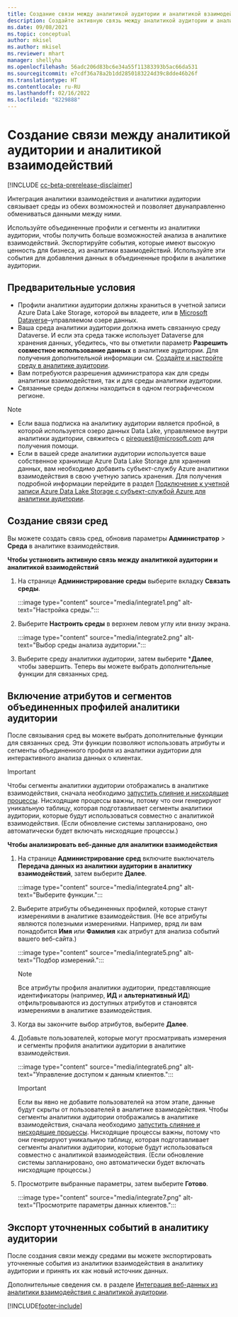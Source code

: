 ```yaml
---
title: Создание связи между аналитикой аудитории и аналитикой взаимодействий
description: Создайте активную связь между аналитикой аудитории и аналитикой взаимодействий, чтобы обеспечить двунаправленный обмен данными.
ms.date: 09/08/2021
ms.topic: conceptual
author: mkisel
ms.author: mkisel
ms.reviewer: mhart
manager: shellyha
ms.openlocfilehash: 56adc206d83bc6e34a55f11383393b5ac66da531
ms.sourcegitcommit: e7cdf36a78a2b1dd2850183224d39c8dde46b26f
ms.translationtype: HT
ms.contentlocale: ru-RU
ms.lasthandoff: 02/16/2022
ms.locfileid: "8229888"
---
```

# <a name="create-a-link-between-audience-insights-and-engagement-insights"></a>Создание связи между аналитикой аудитории и аналитикой взаимодействий

[!INCLUDE [cc-beta-prerelease-disclaimer](includes/cc-beta-prerelease-disclaimer.md)]

Интеграция аналитики взаимодействия и аналитики аудитории связывает среды из обеих возможностей и позволяет двунаправленно обмениваться данными между ними.

Используйте объединенные профили и сегменты из аналитики аудитории, чтобы получить больше возможностей анализа в аналитике взаимодействий. Экспортируйте события, которые имеют высокую ценность для бизнеса, из аналитики взаимодействий. Используйте эти события для добавления данных в объединенные профили в аналитике аудитории.

## <a name="prerequisites"></a>Предварительные условия

- Профили аналитики аудитории должны храниться в учетной записи Azure Data Lake Storage, которой вы владеете, или в [Microsoft Dataverse](/powerapps/maker/data-platform/data-platform-intro)&ndash;управляемом озере данных. 
- Ваша среда аналитики аудитории должна иметь связанную среду Dataverse. И если эта среда также использует Dataverse для хранения данных, убедитесь, что вы отметили параметр **Разрешить совместное использование данных** в аналитике аудитории. Для получения дополнительной информации см. [Создайте и настройте среду в аналитике аудитории](../audience-insights/create-environment.md).
- Вам потребуются разрешения администратора как для среды аналитики взаимодействия, так и для среды аналитики аудитории.
- Связанные среды должны находиться в одном географическом регионе.

> [!NOTE]
> - Если ваша подписка на аналитику аудитории является пробной, в которой используется озеро данных Data Lake, управляемое внутри аналитики аудитории, свяжитесь с [pirequest@microsoft.com](mailto:pirequest@microsoft.com) для получения помощи. 
> - Если в вашей среде аналитики аудитории используется ваше собственное хранилище Azure Data Lake Storage для хранения данных, вам необходимо добавить субъект-службу Azure аналитики взаимодействия в свою учетную запись хранения. Для получения подробной информации перейдите в раздел [Подключение к учетной записи Azure Data Lake Storage с субъект-службой Azure для аналитики аудитории](../audience-insights/connect-service-principal.md). 


## <a name="create-an-environment-link"></a>Создание связи сред

Вы можете создать связь сред, обновив параметры **Администратор** > **Среда** в аналитике взаимодействия.

**Чтобы установить активную связь между аналитикой аудитории и аналитикой взаимодействий**

1. На странице **Администрирование среды** выберите вкладку **Связать среды**.

    :::image type="content" source="media/integrate1.png" alt-text="Настройка среды.":::

1. Выберите **Настроить среды** в верхнем левом углу или внизу экрана.

     :::image type="content" source="media/integrate2.png" alt-text="Выбор среды анализа аудитории.":::

1. Выберите среду аналитики аудитории, затем выберите ***Далее**, чтобы завершить. Теперь вы можете выбрать дополнительные функции для связанных сред.
 
## <a name="enable-audience-insights-unified-profiles-attributes-and-segments"></a>Включение атрибутов и сегментов объединенных профилей аналитики аудитории

После связывания сред вы можете выбрать дополнительные функции для связанных сред. Эти функции позволяют использовать атрибуты и сегменты объединенного профиля из аналитики аудитории для интерактивного анализа данных о клиентах.

> [!IMPORTANT]
> Чтобы сегменты аналитики аудитории отображались в аналитике взаимодействия, сначала необходимо [запустить слияние и нисходящие процессы](../audience-insights/merge-entities.md). Нисходящие процессы важны, потому что они генерируют уникальную таблицу, которая подготавливает сегменты аналитики аудитории, которые будут использоваться совместно с аналитикой взаимодействия. (Если обновление системы запланировано, оно автоматически будет включать нисходящие процессы.)

**Чтобы анализировать веб-данные для аналитики взаимодействия**

1. На странице **Администрирование сред** включите выключатель **Передача данных из аналитики аудитории в аналитику взаимодействий**, затем выберите **Далее**.

    :::image type="content" source="media/integrate4.png" alt-text="Выберите функции.":::

1. Выберите атрибуты объединенных профилей, которые станут измерениями в аналитике взаимодействия. (Не все атрибуты являются полезными измерениями. Например, вряд ли вам понадобится **Имя** или **Фамилия** как атрибут для анализа событий вашего веб-сайта.)

    :::image type="content" source="media/integrate5.png" alt-text="Подбор измерений.":::

   >[!NOTE]
   > Все атрибуты профиля аналитики аудитории, представляющие идентификаторы (например, **ИД** и **альтернативный ИД**) отфильтровываются из доступных атрибутов и становятся измерениями в аналитике взаимодействия.

1. Когда вы закончите выбор атрибутов, выберите **Далее**.
1. Добавьте пользователей, которые могут просматривать измерения и сегменты профиля аналитики аудитории в аналитике взаимодействия.

    :::image type="content" source="media/integrate6.png" alt-text="Управление доступом к данным клиентов.":::

   > [!IMPORTANT]
   > Если вы явно не добавите пользователей на этом этапе, данные будут скрыты от пользователей в аналитике взаимодействия.
   > Чтобы сегменты аналитики аудитории отображались в аналитике взаимодействия, сначала необходимо [запустить слияние и нисходящие процессы](../audience-insights/merge-entities.md). Нисходящие процессы важны, потому что они генерируют уникальную таблицу, которая подготавливает сегменты аналитики аудитории, которые будут использоваться совместно с аналитикой взаимодействия. (Если обновление системы запланировано, оно автоматически будет включать нисходящие процессы.)

1. Просмотрите выбранные параметры, затем выберите **Готово**.

    :::image type="content" source="media/integrate7.png" alt-text="Просмотрите параметры данных клиентов.":::

## <a name="export-refined-events-to-audience-insights"></a>Экспорт уточненных событий в аналитику аудитории

После создания связи между средами вы можете экспортировать уточненные события из аналитики взаимодействия в аналитику аудитории и принять их как новый источник данных. 

Дополнительные сведения см. в разделе [Интеграция веб-данных из аналитики взаимодействия с аналитикой аудитории](../audience-insights/integrate-engagement-insights.md).

<!--
## Share engagement insights refined events with audience insights

After you create a link between environments, a new option becomes available for you to share [refined events](refined-events.md) with audience insights.

Consider the following when creating refined events for audience insights: 

- Provide a meaningful name for the refined event. It will be used as an activity name in audience insights.
- Select at least the following properties to create an activity in audience insights: 
    - Signal.Action.Name indicates the activity details.
    - Signal.User.Id maps with the customer ID.
    - Signal.View.Uri is a web address as a basis for segments or measures.
    - Signal.Export.Id is a primary key for events.
    - Signal.Timestamp determines the date and time for the activity.

To share refined events:

1. From the engagement insights menu, select **Data** and then select the **Events** tab.
2. On the **Action** menu, select **Share as activity**.

    :::image type="content" source="media/integrate8.png" alt-text="Data shared events settings.":::

3. You can view and stop actively shared events on the **Export and Sharing** tab.
4. -- per Michael K, we need a mock here (Mukesh needs to update to reflect what happens in AUI once a user shares a refined event (i.e. no longer AUI, data wrangler needs to go discover data in the storage, the shared event is available as a DS and entity, correct?)

### Attach refined events shared as activities to unified profiles in audience insights

You can bring customer web activity data from engagement insights into audience insights. In addition to transactional, demographic, or behavioral data, you can view activities on the web in unified customer profiles. You can then use these profiles to get insights such as segments, measures, and predictions for audience activation.

Follow the steps in [data unification](../audience-insights/data-unification.md) to map, match, and merge website authentication information to unified profiles in audience insights.

You can also share refined events that are now available in audience insights, identified as data sources and entities. 

Next, you can relate event data from engagement insights as unified activities in customer profiles.

### Relate refined event data as an activity of a customer profile

After unifying the data, you can configure the activity for the customer profile. For more information, go to [Customer activities](../audience-insights/activities.md).

:::image type="content" source="media/web-event-activity.png" alt-text="Activities page with expanded Edit activity pane.":::

Next, configure the new activity by using mapping elements: 

- **Primary Key**: Signal.Export.Id, a unique ID that is available for every event record in engagement insights. This property is automatically generated.

- **Timestamp**: Signal.Timestamp in the event property.

- **Event**: Signal.Name, the event name that you want to track.

- **Web address**: Signal.View.Uri that refers to the URI of the page that created the event.

- **Details**: Signal.Action.Name to represent the information to associate with the event. The selected property in this case indicates that the event is for email promotion.

- **Activity type**: In this example, we choose the existing activity type WebLog. This selection is a useful filter option to run prediction models or create segments based on this activity type.

- **Set up relationship**: This important setting ties the activity to existing customer profiles. **Signal.User.Id** is the identifier configured in the SDK to be collected. It relates to the user ID in other data sources that are configured in audience insights. 

This example configures the relationship between Signal.User.Id and RetailCustomers:CustomerRetailId, which is the primary key that was identified in the map step of the data unification process.

After processing the activities, you can review customer records and open a customer card to see activities from engagement insights in the timeline. 

> [!TIP]
> To find a customer ID that has an engagement insights activity, go to **Entities** and preview the data for the UnifiedActivity entity. **ActivityTypeDisplay = WebLog** contains the engagement insights activity configured in the preceding example. Copy the customer ID for one of those records and search<!--note from editor: Edit okay? I couldn't quite follow this.-- > for that ID on the **Customers** page.

--> 

[!INCLUDE[footer-include](../includes/footer-banner.md)]

